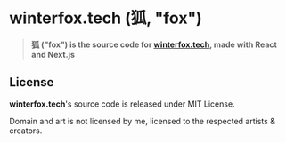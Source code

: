 # winterfox.tech (狐, "fox")
> **狐 ("fox") is the source code for [winterfox.tech](https://winterfox.tech), made with React and Next.js**

## License
**winterfox.tech**'s source code is released under MIT License.

Domain and art is not licensed by me, licensed to the respected artists & creators.
